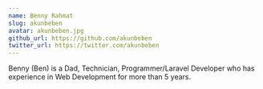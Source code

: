 ```yaml
---
name: Benny Rahmat
slug: akunbeben
avatar: akunbeben.jpg
github_url: https://github.com/akunbeben
twitter_url: https://twitter.com/akunbeben
---
```


Benny (Ben) is a Dad, Technician, Programmer/Laravel Developer who has experience in Web Development for more than 5 years. 
